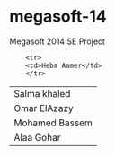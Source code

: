 megasoft-14
===========

Megasoft 2014 SE Project

<table>
	<tr>
		<td>Salma khaled</td>
	</tr>
	<tr>
		<td>Omar ElAzazy</td>
	</tr>
	<tr>
		<td>Mohamed Bassem</td>
	</tr>
	<tr>
		<td>Alaa Gohar</td>
		</tr>
		
		<tr>
		<td>Heba Aamer</td>
		</tr>
</table>
